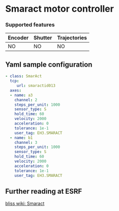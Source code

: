 # Smaract motor controller

### Supported features

Encoder | Shutter | Trajectories
------- | ------- | ------------
NO	| NO      | NO  

## Yaml sample configuration

```YAML
- class: SmarAct
  tcp:
     url: smaractid013
  axes:
  - name: a3
    channel: 2
    steps_per_unit: 1000
    sensor_type: S
    hold_time: 60
    velocity: 2000
    acceleration: 0
    tolerance: 1e-1
    user_tag: EH3.SMARACT
  - name: b1
    channel: 3
    steps_per_unit: 1000
    sensor_type: S
    hold_time: 60
    velocity: 2000
    acceleration: 0
    tolerance: 1e-1
    user_tag: EH3.SMARACT

```

## Further reading at ESRF
[bliss wiki: Smaract](http://wikiserv.esrf.fr/bliss/index.php/Smaract)
